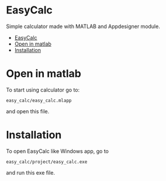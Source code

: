 # EasyCalc
Simple calculator made with MATLAB and Appdesigner module.


- [EasyCalc](#easycalc)
- [Open in matlab](#open-in-matlab)
- [Installation](#installation)

# Open in matlab
To start using calculator go to:
```
easy_calc/easy_calc.mlapp
```
and open this file.


# Installation
To open EasyCalc like Windows app, go to
```
easy_calc/project/easy_calc.exe
```
and run this exe file.

